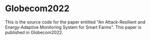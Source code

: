 # Globecom2022

This is the source code for the paper entitled "An Attack-Resilient and Energy-Adaptive Monitoring System for Smart Farms". This paper is published in Globecom2022.

